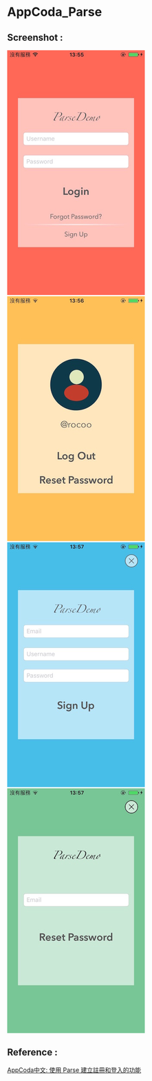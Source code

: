 # AppCoda_Parse

Screenshot :
------------
![Xcode indent settings](Screenshot/Parse1.jpg)
![Xcode indent settings](Screenshot/Parse2.jpg)
![Xcode indent settings](Screenshot/Parse3.jpg)
![Xcode indent settings](Screenshot/Parse4.jpg)

Reference :
------------
[AppCoda中文: 使用 Parse 建立註冊和登入的功能](http://www.appcoda.com.tw/login-signup-parse-swift/)
